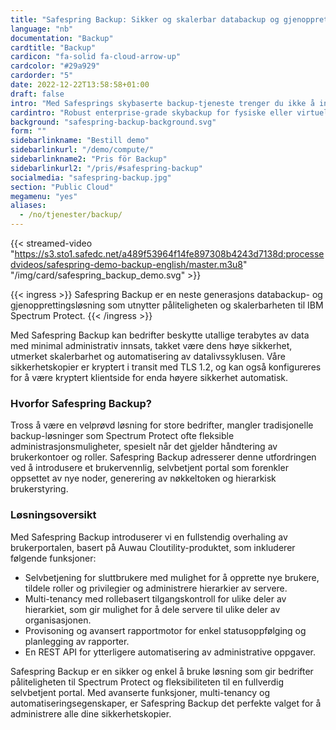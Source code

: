 ```yaml
---
title: "Safespring Backup: Sikker og skalerbar databackup og gjenoppretting"
language: "nb"
documentation: "Backup"
cardtitle: "Backup"
cardicon: "fa-solid fa-cloud-arrow-up"
cardcolor: "#29a929"
cardorder: "5"
date: 2022-12-22T13:58:58+01:00
draft: false
intro: "Med Safesprings skybaserte backup-tjeneste trenger du ikke å investere i noen maskinvare eller programvare. Betal bare for mengden data lagret i tjenesten!"
cardintro: "Robust enterprise-grade skybackup for fysiske eller virtuelle servere."
background: "safespring-backup-background.svg"
form: ""
sidebarlinkname: "Bestill demo"
sidebarlinkurl: "/demo/compute/"
sidebarlinkname2: "Pris för Backup"
sidebarlinkurl2: "/pris/#safespring-backup"
socialmedia: "safespring-backup.jpg"
section: "Public Cloud"
megamenu: "yes"
aliases:
  - /no/tjenester/backup/
---
```


{{< streamed-video "https://s3.sto1.safedc.net/a489f53964f14fe897308b4243d7138d:processedvideos/safespring-demo-backup-english/master.m3u8" "/img/card/safespring_backup_demo.svg" >}}

{{< ingress >}}
Safespring Backup er en neste generasjons databackup- og gjenopprettingsløsning som utnytter påliteligheten og skalerbarheten til IBM Spectrum Protect.
{{< /ingress >}}

Med Safespring Backup kan bedrifter beskytte utallige terabytes av data med minimal administrativ innsats, takket være dens høye sikkerhet, utmerket skalerbarhet og automatisering av datalivssyklusen. Våre sikkerhetskopier er kryptert i transit med TLS 1.2, og kan også konfigureres for å være kryptert klientside for enda høyere sikkerhet automatisk.

### Hvorfor Safespring Backup?

Tross å være en velprøvd løsning for store bedrifter, mangler tradisjonelle backup-løsninger som Spectrum Protect ofte fleksible administrasjonsmuligheter, spesielt når det gjelder håndtering av brukerkontoer og roller. Safespring Backup adresserer denne utfordringen ved å introdusere et brukervennlig, selvbetjent portal som forenkler oppsettet av nye noder, generering av nøkkeltoken og hierarkisk brukerstyring.

### Løsningsoversikt

Med Safespring Backup introduserer vi en fullstendig overhaling av brukerportalen, basert på Auwau Cloutility-produktet, som inkluderer følgende funksjoner:

- Selvbetjening for sluttbrukere med mulighet for å opprette nye brukere, tildele roller og privilegier og administrere hierarkier av servere.
- Multi-tenancy med rollebasert tilgangskontroll for ulike deler av hierarkiet, som gir mulighet for å dele servere til ulike deler av organisasjonen.
- Provisoning og avansert rapportmotor for enkel statusoppfølging og planlegging av rapporter.
- En REST API for ytterligere automatisering av administrative oppgaver.

Safespring Backup er en sikker og enkel å bruke løsning som gir bedrifter påliteligheten til Spectrum Protect og fleksibiliteten til en fullverdig selvbetjent portal. Med avanserte funksjoner, multi-tenancy og automatiseringsegenskaper, er Safespring Backup det perfekte valget for å administrere alle dine sikkerhetskopier.
